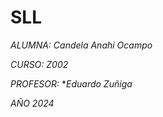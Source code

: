 # SLL

_ALUMNA:_ *Candela Anahi Ocampo* 

_CURSO:_ *Z002* 

_PROFESOR:_  **Eduardo Zuñiga* 

_AÑO 2024_


